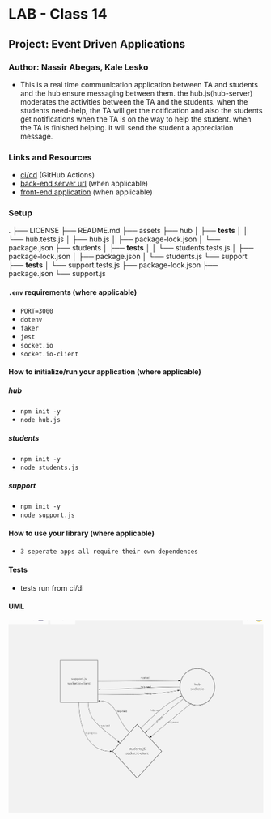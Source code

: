 # LAB - Class 14

## Project: Event Driven Applications

### Author: Nassir Abegas, Kale Lesko

- This is a real time communication application between TA and students and the hub ensure messaging between them. the hub.js(hub-server) moderates the activities between the TA and the students. when the students need-help, the TA will get the notification and also the students get notifications when the TA is on the way to help the student. when the TA is finished helping. it will send the student a appreciation message.


### Links and Resources

- [ci/cd](https://github.com/Saynka/lab14hub/actions) (GitHub Actions)
- [back-end server url](http://xyz.com) (when applicable)
- [front-end application](http://xyz.com) (when applicable)

### Setup

.
├── LICENSE
├── README.md
├── assets
├── hub
│ ├── **tests**
│ │ └── hub.tests.js
│ ├── hub.js
│ ├── package-lock.json
│ └── package.json
├── students
│ ├── **tests**
│ │ └── students.tests.js
│ ├── package-lock.json
│ ├── package.json
│ └── students.js
└── support
├── **tests**
│ └── support.tests.js
├── package-lock.json
├── package.json
└── support.js

#### `.env` requirements (where applicable)

- `PORT=3000`
- `dotenv`
- `faker`
- `jest`
- `socket.io`
- `socket.io-client`

#### How to initialize/run your application (where applicable)

##### hub

- `npm init -y`
- `node hub.js`

##### students

- `npm init -y`
- `node students.js`

##### support

- `npm init -y`
- `node support.js`

#### How to use your library (where applicable)

- `3 seperate apps all require their own dependences`

#### Tests

- tests run from ci/di

#### UML

![UML Example](./assets/UML.png)
